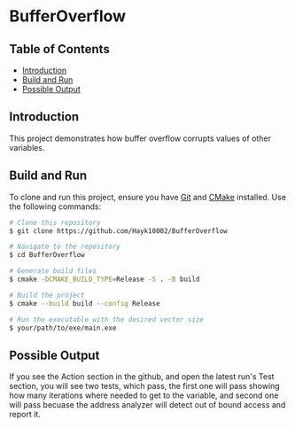 # BufferOverflow

## Table of Contents
- [Introduction](#introduction)
- [Build and Run](#build-and-run)
- [Possible Output](#possible-output)

## Introduction
This project demonstrates how buffer overflow corrupts values of other variables.
## Build and Run
To clone and run this project, ensure you have [Git](https://git-scm.com) and [CMake](https://cmake.org/) installed. Use the following commands:

```bash
# Clone this repository
$ git clone https://github.com/Hayk10002/BufferOverflow

# Navigate to the repository
$ cd BufferOverflow

# Generate build files
$ cmake -DCMAKE_BUILD_TYPE=Release -S . -B build

# Build the project
$ cmake --build build --config Release

# Run the executable with the desired vector size
$ your/path/to/exe/main.exe
```

## Possible Output
If you see the Action section in the github, and open the latest run's Test section, you will see two tests, which pass, the first one will pass showing how many iterations where needed to get to the variable, and second one will pass becuase the address analyzer will detect out of bound access and report it.
